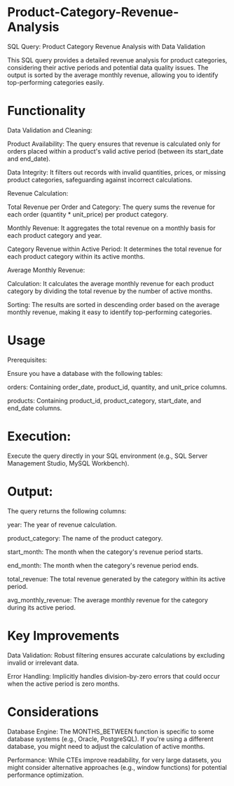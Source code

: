 # Product-Category-Revenue-Analysis


SQL Query: Product Category Revenue Analysis with Data Validation

This SQL query provides a detailed revenue analysis for product categories, considering their active periods and potential data quality issues. The output is sorted by the average monthly revenue, allowing you to identify top-performing categories easily.

# Functionality
Data Validation and Cleaning:

Product Availability: The query ensures that revenue is calculated only for orders placed within a product's valid active period (between its start_date and end_date).

Data Integrity: It filters out records with invalid quantities, prices, or missing product categories, safeguarding against incorrect calculations.

Revenue Calculation:

Total Revenue per Order and Category: The query sums the revenue for each order (quantity * unit_price) per product category.

Monthly Revenue: It aggregates the total revenue on a monthly basis for each product category and year.

Category Revenue within Active Period: It determines the total revenue for each product category within its active months.

Average Monthly Revenue:

Calculation: It calculates the average monthly revenue for each product category by dividing the total revenue by the number of active months.

Sorting: The results are sorted in descending order based on the average monthly revenue, making it easy to identify top-performing categories.

# Usage
Prerequisites:

Ensure you have a database with the following tables:

orders: Containing order_date, product_id, quantity, and unit_price columns.

products: Containing product_id, product_category, start_date, and end_date columns.

# Execution:

Execute the query directly in your SQL environment (e.g., SQL Server Management Studio, MySQL Workbench).

# Output:

The query returns the following columns:

year: The year of revenue calculation.

product_category: The name of the product category.

start_month: The month when the category's revenue period starts.

end_month: The month when the category's revenue period ends.

total_revenue: The total revenue generated by the category within its active period.

avg_monthly_revenue: The average monthly revenue for the category during its active period.

# Key Improvements

Data Validation: Robust filtering ensures accurate calculations by excluding invalid or irrelevant data.

Error Handling: Implicitly handles division-by-zero errors that could occur when the active period is zero months.

# Considerations

Database Engine: The MONTHS_BETWEEN function is specific to some database systems (e.g., Oracle, PostgreSQL). If you're using a different database, you might need to adjust the calculation of active months.

Performance: While CTEs improve readability, for very large datasets, you might consider alternative approaches (e.g., window functions) for potential performance optimization.
